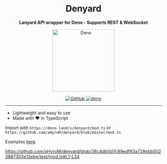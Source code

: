 <div align=center>

<h1>Denyard</h1>
<p><b>Lanyard API wrapper for Deno - Supports REST & WebSocket</b></p>

<img src="https://raw.githubusercontent.com/denolib/high-res-deno-logo/master/deno_hr_circle.svg" alt="Deno" style="width:200px;"/>

[![GitHub](https://img.shields.io/github/license/xHyroM/denyard)](https://github.com/xHyroM/denyard/blob/master/LICENSE)
[![deno](https://img.shields.io/badge/deno-v0.1.0-blue)](https://deno.land/x/denyard)

</div>

---

- Lightweight and easy to use
- Made with ❤️ in TypeScript  

Import with `https://deno.land/x/denyard/mod.ts` or `https://github.com/xHyroM/denyard/blob/master/mod.ts`

Examples [here](./test/mod.ts)

https://github.com/xHyroM/denyard/blob/38c4db0d7c89edf93a728ebb5023887353e12ebe/test/mod.ts#L1-L24